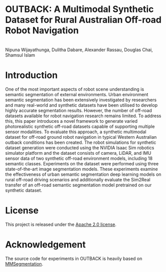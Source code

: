 # OUTBACK: A Multimodal Synthetic Dataset for Rural Australian Off-road Robot Navigation

<br> Nipuna Wijayathunga, Dulitha Dabare, Alexander Rassau, Douglas Chai, Shamsul Islam

# Introduction

One of the most important aspects of robot scene understanding is semantic segmentation of external environments. Urban environment semantic segmentation has been extensively investigated by researchers and many real-world and synthetic datasets have been utilised to develop highly accurate segmentation results. However, the number of off-road datasets available for robot navigation research remains limited.  To address this, this paper introduces a novel framework to generate varied photorealistic synthetic off-road datasets capable of supporting multiple sensor modalities. To evaluate this approach, a synthetic multimodal dataset for off-road ground robot navigation in typical Western Australian outback conditions has been created. The robot simulations for synthetic dataset generation were conducted using the NVIDIA Isaac Sim robotics simulator platform and the dataset consists of camera, LiDAR, and IMU sensor data of two synthetic off-road environment models, including 18 semantic classes. Experiments on the dataset were performed using three state-of-the-art image segmentation models. These experiments examine the effectiveness of urban semantic segmentation deep learning models on rural off-road driving scenarios and additionally evaluate the Sim2Real transfer of an off-road semantic segmentation model pretrained on our synthetic dataset.


# License

This project is released under the [Apache 2.0 license](LICENSE).

# Acknowledgement

The source code for experiments in OUTBACK is heavily based on [MMSegmentation](https://github.com/open-mmlab/mmsegmentation). 
